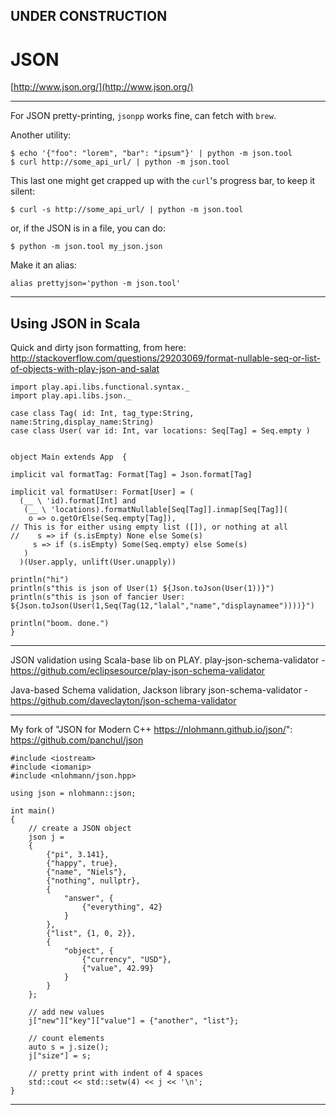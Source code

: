 
## UNDER CONSTRUCTION

# JSON

[http://www.json.org/](http://www.json.org/)

---

For JSON pretty-printing, `jsonpp` works fine, can fetch with `brew`.

Another utility:

    $ echo '{"foo": "lorem", "bar": "ipsum"}' | python -m json.tool
    $ curl http://some_api_url/ | python -m json.tool
   
This last one might get crapped up with the `curl`'s progress bar, to keep it silent:
    
    $ curl -s http://some_api_url/ | python -m json.tool

or, if the JSON is in a file, you can do:

    $ python -m json.tool my_json.json

Make it an alias:

    alias prettyjson='python -m json.tool'

---

## Using JSON in Scala

Quick and dirty json formatting, from here:
http://stackoverflow.com/questions/29203069/format-nullable-seq-or-list-of-objects-with-play-json-and-salat

    import play.api.libs.functional.syntax._
    import play.api.libs.json._
    
    case class Tag( id: Int, tag_type:String, name:String,display_name:String)
    case class User( var id: Int, var locations: Seq[Tag] = Seq.empty )
    
    
    object Main extends App  {
    
    implicit val formatTag: Format[Tag] = Json.format[Tag]
    
    implicit val formatUser: Format[User] = (
      (__ \ 'id).format[Int] and
       (__ \ 'locations).formatNullable[Seq[Tag]].inmap[Seq[Tag]](
        o => o.getOrElse(Seq.empty[Tag]),
    // This is for either using empty list ([]), or nothing at all   
    //    s => if (s.isEmpty) None else Some(s)
         s => if (s.isEmpty) Some(Seq.empty) else Some(s)
       )
      )(User.apply, unlift(User.unapply))
    
    println("hi")
    println(s"this is json of User(1) ${Json.toJson(User(1))}")
    println(s"this is json of fancier User: ${Json.toJson(User(1,Seq(Tag(12,"lalal","name","displaynamee"))))}")
    
    println("boom. done.")
    }

---

JSON validation using Scala-base lib on PLAY.
play-json-schema-validator - https://github.com/eclipsesource/play-json-schema-validator
 
Java-based Schema validation, Jackson library 
json-schema-validator - https://github.com/daveclayton/json-schema-validator

---

My fork of "JSON for Modern C++ https://nlohmann.github.io/json/":
https://github.com/panchul/json

```
#include <iostream>
#include <iomanip>
#include <nlohmann/json.hpp>

using json = nlohmann::json;

int main()
{
    // create a JSON object
    json j =
    {
        {"pi", 3.141},
        {"happy", true},
        {"name", "Niels"},
        {"nothing", nullptr},
        {
            "answer", {
                {"everything", 42}
            }
        },
        {"list", {1, 0, 2}},
        {
            "object", {
                {"currency", "USD"},
                {"value", 42.99}
            }
        }
    };

    // add new values
    j["new"]["key"]["value"] = {"another", "list"};

    // count elements
    auto s = j.size();
    j["size"] = s;

    // pretty print with indent of 4 spaces
    std::cout << std::setw(4) << j << '\n';
}
```

---